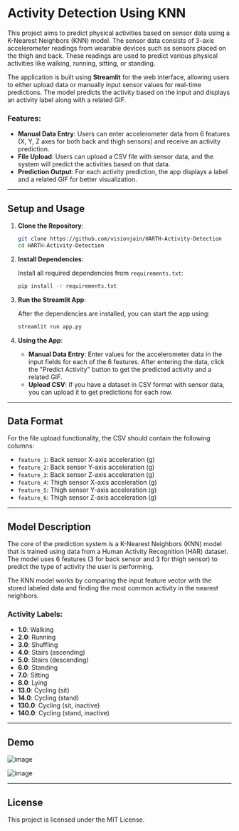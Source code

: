 
# Activity Detection Using KNN

This project aims to predict physical activities based on sensor data using a K-Nearest Neighbors (KNN) model. The sensor data consists of 3-axis accelerometer readings from wearable devices such as sensors placed on the thigh and back. These readings are used to predict various physical activities like walking, running, sitting, or standing.

The application is built using **Streamlit** for the web interface, allowing users to either upload data or manually input sensor values for real-time predictions. The model predicts the activity based on the input and displays an activity label along with a related GIF.

### Features:
- **Manual Data Entry**: Users can enter accelerometer data from 6 features (X, Y, Z axes for both back and thigh sensors) and receive an activity prediction.
- **File Upload**: Users can upload a CSV file with sensor data, and the system will predict the activities based on that data.
- **Prediction Output**: For each activity prediction, the app displays a label and a related GIF for better visualization.
  
---

## Setup and Usage

1. **Clone the Repository**:

   ```bash
   git clone https://github.com/visionjain/HARTH-Activity-Detection
   cd HARTH-Activity-Detection
   ```

2. **Install Dependencies**:

   Install all required dependencies from `requirements.txt`:

   ```bash
   pip install -r requirements.txt
   ```

3. **Run the Streamlit App**:

   After the dependencies are installed, you can start the app using:

   ```bash
   streamlit run app.py
   ```

4. **Using the App**:

   - **Manual Data Entry**: Enter values for the accelerometer data in the input fields for each of the 6 features. After entering the data, click the "Predict Activity" button to get the predicted activity and a related GIF.
   - **Upload CSV**: If you have a dataset in CSV format with sensor data, you can upload it to get predictions for each row.

---

## Data Format

For the file upload functionality, the CSV should contain the following columns:

- `feature_1`: Back sensor X-axis acceleration (g)
- `feature_2`: Back sensor Y-axis acceleration (g)
- `feature_3`: Back sensor Z-axis acceleration (g)
- `feature_4`: Thigh sensor X-axis acceleration (g)
- `feature_5`: Thigh sensor Y-axis acceleration (g)
- `feature_6`: Thigh sensor Z-axis acceleration (g)

---

## Model Description

The core of the prediction system is a K-Nearest Neighbors (KNN) model that is trained using data from a Human Activity Recognition (HAR) dataset. The model uses 6 features (3 for back sensor and 3 for thigh sensor) to predict the type of activity the user is performing.

The KNN model works by comparing the input feature vector with the stored labeled data and finding the most common activity in the nearest neighbors.

### Activity Labels:

- **1.0**: Walking
- **2.0**: Running
- **3.0**: Shuffling
- **4.0**: Stairs (ascending)
- **5.0**: Stairs (descending)
- **6.0**: Standing
- **7.0**: Sitting
- **8.0**: Lying
- **13.0**: Cycling (sit)
- **14.0**: Cycling (stand)
- **130.0**: Cycling (sit, inactive)
- **140.0**: Cycling (stand, inactive)

---
## Demo

![image](https://github.com/user-attachments/assets/9be8690f-e2fe-4aef-92cf-5d4e8fc4e017)

![image](https://github.com/user-attachments/assets/b65a33a5-edd4-415c-9167-1c27be0ce985)


---

## License

This project is licensed under the MIT License.
